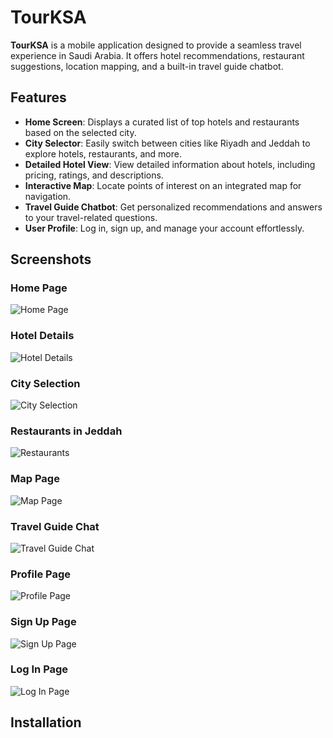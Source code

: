 # TourKSA

**TourKSA** is a mobile application designed to provide a seamless travel experience in Saudi Arabia. It offers hotel recommendations, restaurant suggestions, location mapping, and a built-in travel guide chatbot.

## Features

- **Home Screen**: Displays a curated list of top hotels and restaurants based on the selected city.
- **City Selector**: Easily switch between cities like Riyadh and Jeddah to explore hotels, restaurants, and more.
- **Detailed Hotel View**: View detailed information about hotels, including pricing, ratings, and descriptions.
- **Interactive Map**: Locate points of interest on an integrated map for navigation.
- **Travel Guide Chatbot**: Get personalized recommendations and answers to your travel-related questions.
- **User Profile**: Log in, sign up, and manage your account effortlessly.

## Screenshots

### Home Page

![Home Page](<img width="223" alt="Screenshot 2025-01-11 132835" src="https://github.com/user-attachments/assets/b1464e1a-17c0-48fc-b89e-3220c76351f2" />
)                       

### Hotel Details
![Hotel Details](./path_to_screenshot2.png)

### City Selection
![City Selection](./path_to_screenshot3.png)

### Restaurants in Jeddah
![Restaurants](./path_to_screenshot4.png)

### Map Page
![Map Page](./path_to_screenshot5.png)

### Travel Guide Chat
![Travel Guide Chat](./path_to_screenshot6.png)

### Profile Page
![Profile Page](./path_to_screenshot7.png)

### Sign Up Page
![Sign Up Page](./path_to_screenshot8.png)

### Log In Page
![Log In Page](./path_to_screenshot9.png)

## Installation
